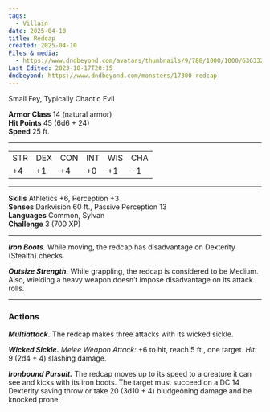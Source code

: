 ```yaml
---
tags:
  - Villain
date: 2025-04-10
title: Redcap
created: 2025-04-10
Files & media:
  - https://www.dndbeyond.com/avatars/thumbnails/9/788/1000/1000/636332006160598385.jpeg
Last Edited: 2023-10-17T20:15
dndbeyond: https://www.dndbeyond.com/monsters/17300-redcap
---
```

Small Fey, Typically Chaotic Evil

**Armor Class** 14 (natural armor)  
**Hit Points** 45 (6d6 + 24)  
**Speed** 25 ft.

---

|     |     |     |     |     |     |
| --- | --- | --- | --- | --- | --- |
| STR | DEX | CON | INT | WIS | CHA |
| +4  | +1  | +4  | +0  | +1  | -1  |

---

**Skills** Athletics +6, Perception +3  
**Senses** Darkvision 60 ft., Passive Perception 13  
**Languages** Common, Sylvan  
**Challenge** 3 (700 XP)

---

_**Iron Boots.**_ While moving, the redcap has disadvantage on Dexterity (Stealth) checks.

_**Outsize Strength.**_ While grappling, the redcap is considered to be Medium. Also, wielding a heavy weapon doesn’t impose disadvantage on its attack rolls.

---

### Actions

_**Multiattack.**_ The redcap makes three attacks with its wicked sickle.

_**Wicked Sickle.** Melee Weapon Attack:_ +6 to hit, reach 5 ft., one target. _Hit:_ 9 (2d4 + 4) slashing damage.

_**Ironbound Pursuit.**_ The redcap moves up to its speed to a creature it can see and kicks with its iron boots. The target must succeed on a DC 14 Dexterity saving throw or take 20 (3d10 + 4) bludgeoning damage and be knocked prone.